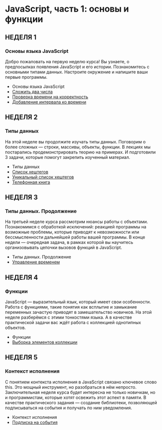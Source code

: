 <h1>JavaScript, часть 1: основы и функции</h1>

<h2>НЕДЕЛЯ 1</h2>
<h3>Основы языка JavaScript</h3>
<p>Добро пожаловать на первую неделю курса! Вы узнаете, о предпосылках появления JavaScript и его истории. Познакомитесь с основными типами данных. Настроите окружение и напишите ваши первые программы.</p>

<ul>
<li>Основы языка JavaScript
<li><a href="week-1/ex_1/index.js">Сложить два числа</a>
<li><a href="week-1/ex_2/index.js">Проверка времени на корректность</a>
<li><a href="week-1/ex_3/index.js">Добавление интервала ко времени</a>
</ul>

<h2>НЕДЕЛЯ 2</h2>
<h3>Типы данных</h3>
<p>На этой неделе вы продолжите изучать типы данных. Поговорим о более сложных — строки, массивы, объекты, функции. В лекциях мы постарались продемонстрировать теорию на примерах. И подготовили 3 задачи, которые помогут закрепить изученный материал.</p>

<ul>
<li>Типы данных
<li><a href="week-2/ex_1/index.js">Список хештегов</a>
<li><a href="week-2/ex_2/index.js">Уникальный список хештегов</a>
<li><a href="week-2/ex_3/index.js">Телефонная книга</a>
</ul>

<h2>НЕДЕЛЯ 3</h2>
<h3>Типы данных. Продолжение</h3>
<p>На третьей неделе курса рассмотрим нюансы работы с объектами. Познакомимся с обработкой исключений: реакцией программы на возможные проблемы, которые приводят к невозможности или бессмысленности дальнейшей работы вашей программы. В конце недели — очередная задача, в рамках которой вы научитесь организовывать цепочки вызовов функций в JavaScript.</p>

<ul>
<li>Типы данных. Продолжение</a>
<li><a href="week-3/index.js">Управление временем</a>
</ul>

<h2>НЕДЕЛЯ 4</h2>
<h3>Функции</h3>
<p>JavaScript — выразительный язык, который имеет свои особенности. Работа с функциями, такие понятия как всплытие и замыкание переменных зачастую приводят в замешательство новичков. На этой неделе разберёмся с этими тонкостями языка. А в качестве практической задачи вас ждёт работа с коллекцией однотипных объектов.</p>

<ul>
<li>Функции
<li><a href="week-4/index.js">Выборка элементов коллекции</a>
</ul>

<h2>НЕДЕЛЯ 5</h2>
<h3>Контекст исполнения</h3>
<p>С понятием контекста исполнения в JavaScript связано ключевое слово this. Это мощный инструмент, но разобраться в нём непросто. Заключительная неделя курса будет интересна не только новичкам, но и программистам, которые хотят освежить этот аспект в памяти. В качестве практического задания — создание библиотеки, позволяющей подписываться на события и получать по ним уведомления.</p>

<ul>
<li>Контекст исполнения
<li><a href="week-5/index.js">Подписка на события</a>
</ul>